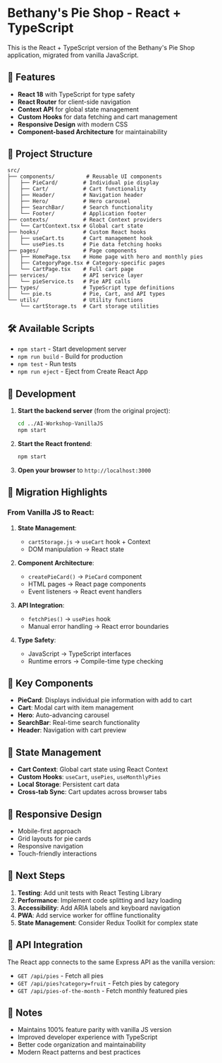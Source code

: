 # Bethany's Pie Shop - React + TypeScript

This is the React + TypeScript version of the Bethany's Pie Shop application, migrated from vanilla JavaScript.

## 🚀 Features

- **React 18** with TypeScript for type safety
- **React Router** for client-side navigation
- **Context API** for global state management
- **Custom Hooks** for data fetching and cart management
- **Responsive Design** with modern CSS
- **Component-based Architecture** for maintainability

## 📁 Project Structure

```
src/
├── components/          # Reusable UI components
│   ├── PieCard/        # Individual pie display
│   ├── Cart/           # Cart functionality
│   ├── Header/         # Navigation header
│   ├── Hero/           # Hero carousel
│   ├── SearchBar/      # Search functionality
│   └── Footer/         # Application footer
├── contexts/           # React Context providers
│   └── CartContext.tsx # Global cart state
├── hooks/              # Custom React hooks
│   ├── useCart.ts      # Cart management hook
│   └── usePies.ts      # Pie data fetching hooks
├── pages/              # Page components
│   ├── HomePage.tsx    # Home page with hero and monthly pies
│   ├── CategoryPage.tsx # Category-specific pages
│   └── CartPage.tsx    # Full cart page
├── services/           # API service layer
│   └── pieService.ts   # Pie API calls
├── types/              # TypeScript type definitions
│   └── pie.ts          # Pie, Cart, and API types
└── utils/              # Utility functions
    └── cartStorage.ts  # Cart storage utilities
```

## 🛠️ Available Scripts

- `npm start` - Start development server
- `npm run build` - Build for production
- `npm test` - Run tests
- `npm run eject` - Eject from Create React App

## 🔧 Development

1. **Start the backend server** (from the original project):

   ```bash
   cd ../AI-Workshop-VanillaJS
   npm start
   ```

2. **Start the React frontend**:

   ```bash
   npm start
   ```

3. **Open your browser** to `http://localhost:3000`

## 🎯 Migration Highlights

### From Vanilla JS to React:

1. **State Management**:

   - `cartStorage.js` → `useCart` hook + Context
   - DOM manipulation → React state

2. **Component Architecture**:

   - `createPieCard()` → `PieCard` component
   - HTML pages → React page components
   - Event listeners → React event handlers

3. **API Integration**:

   - `fetchPies()` → `usePies` hook
   - Manual error handling → React error boundaries

4. **Type Safety**:
   - JavaScript → TypeScript interfaces
   - Runtime errors → Compile-time type checking

## 🎨 Key Components

- **PieCard**: Displays individual pie information with add to cart
- **Cart**: Modal cart with item management
- **Hero**: Auto-advancing carousel
- **SearchBar**: Real-time search functionality
- **Header**: Navigation with cart preview

## 🔄 State Management

- **Cart Context**: Global cart state using React Context
- **Custom Hooks**: `useCart`, `usePies`, `useMonthlyPies`
- **Local Storage**: Persistent cart data
- **Cross-tab Sync**: Cart updates across browser tabs

## 📱 Responsive Design

- Mobile-first approach
- Grid layouts for pie cards
- Responsive navigation
- Touch-friendly interactions

## 🚀 Next Steps

1. **Testing**: Add unit tests with React Testing Library
2. **Performance**: Implement code splitting and lazy loading
3. **Accessibility**: Add ARIA labels and keyboard navigation
4. **PWA**: Add service worker for offline functionality
5. **State Management**: Consider Redux Toolkit for complex state

## 🔗 API Integration

The React app connects to the same Express API as the vanilla version:

- `GET /api/pies` - Fetch all pies
- `GET /api/pies?category=fruit` - Fetch pies by category
- `GET /api/pies-of-the-month` - Fetch monthly featured pies

## 📝 Notes

- Maintains 100% feature parity with vanilla JS version
- Improved developer experience with TypeScript
- Better code organization and maintainability
- Modern React patterns and best practices
